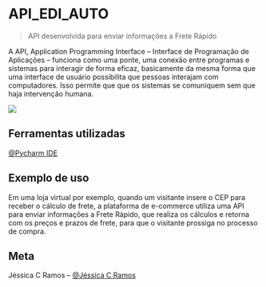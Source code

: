 # API_EDI_AUTO
> API desenvolvida para enviar informações a Frete Rápido


A API, Application Programming Interface – Interface de Programação de Aplicações – funciona como uma ponte, uma conexão entre programas e sistemas para interagir de forma eficaz, basicamente da mesma forma que uma interface de usuário possibilita que pessoas interajam  com computadores. Isso permite que que os sistemas se comuniquem sem que haja intervenção humana. 

![](../header.png)

## Ferramentas utilizadas

[@Pycharm IDE](https://www.jetbrains.com/pt-br/pycharm/download/#section=windows)

## Exemplo de uso

Em uma loja virtual por exemplo, quando um visitante insere o CEP para receber o cálculo de frete, a plataforma de e-commerce utiliza uma API para enviar informações a Frete Rápido, que realiza os cálculos e retorna com os preços e prazos de frete, para que o visitante prossiga no processo de compra. 



## Meta

Jéssica C Ramos – [@Jéssica C Ramos](https://www.linkedin.com/in/jessica-charliny-ramos-0b31781ba/)

